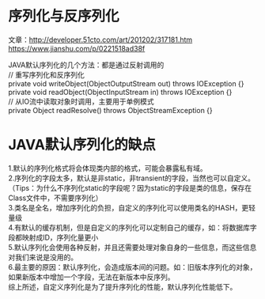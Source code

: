 # 序列化与反序列化

文章：http://developer.51cto.com/art/201202/317181.htm<br>
https://www.jianshu.com/p/0221518ad38f<br>

JAVA默认序列化的几个方法：都是通过反射调用的<br>
// 重写序列化和反序列化<br>
private void writeObject(ObjectOutputStream out) throws IOException {}<br>
private void readObject(ObjectInputStream in) throws IOException {}<br>
// 从IO流中读取对象时调用，主要用于单例模式<br>
private Object readResolve() throws ObjectStreamException {}<br>

# JAVA默认序列化的缺点<br>
1.默认的序列化格式将会体现类内部的格式，可能会暴露私有域。<br>
2.序列化的字段太多，默认是非static，非transient的字段，当然也可以自定义。（Tips：为什么不序列化static的字段呢？因为static的字段是类的信息，保存在Class文件中，不需要序列化）<br>
3.类名是全名，增加序列化的负担，自定义的序列化可以使用类名的HASH，更轻量级<br>
4.有默认的缓存机制，但是自定义的序列化可以定制自己的缓存，如：将数据库字段都映射成ID，序列化量更小<br>
5.默认序列化会使用各种反射，并且还需要处理对象自身的一些信息，而这些信息对我们来说是没用的。<br>
6.最主要的原因：默认序列化，会造成版本间的问题。如：旧版本序列化的对象，如果新版本中增加一个字段，无法在新版本中反序列。<br>
综上所述，自定义序列化是为了提升序列化的性能，默认序列化性能低下。

